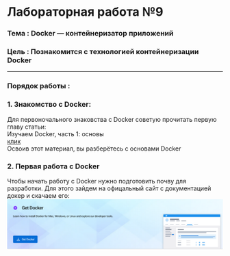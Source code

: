 # Лабораторная работа №9
### Тема : Docker — контейнеризатор приложений
### Цель : Познакомится с технологией контейнеризации Docker
---
### Порядок работы :

### 1. Знакомство с Docker:  

Для первоночального знаковства с Docker советую прочитать первую главу статьи:  
Изучаем Docker, часть 1: основы  
<a href="https://habr.com/ru/companies/ruvds/articles/438796/">клик</a>  
Освоив этот материал, вы разберётесь с основами Docker

### 2. Первая работа с Docker 

Чтобы начать работу с Docker нужно подготовить почву для разработки. Для этого зайдем на офицальный сайт с документацией докер и скачаем его:  
<a href="https://docs.docker.com/"><img src="LAB\src\img\lb9\1.png"></a>